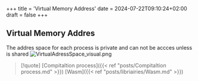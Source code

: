 +++
title = 'Virtual Memory Address'
date = 2024-07-22T09:10:24+02:00
draft = false
+++

## Virtual Memory Addres
The addres space for each process is private and can not be accces unless is shared 
![VirtualAdressSpace_visual.png](/Notes/VirtualAdressSpace_visual.png)

>[!quote] [Compitaltion process]({{< ref "posts/Compitaltion process.md" >}}) [Wasm]({{< ref "posts/libriairies/Wasm.md" >}})